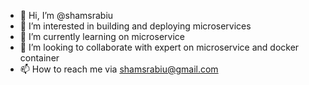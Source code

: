 - 👋 Hi, I’m @shamsrabiu
- 👀 I’m interested in building and deploying microservices
- 🌱 I’m currently learning on microservice
- 💞️ I’m looking to collaborate with expert on microservice and docker container
- 📫 How to reach me via shamsrabiu@gmail.com

<!---
shamsrabiu/shamsrabiu is a ✨ special ✨ repository because its `README.md` (this file) appears on your GitHub profile.
You can click the Preview link to take a look at your changes.
--->
